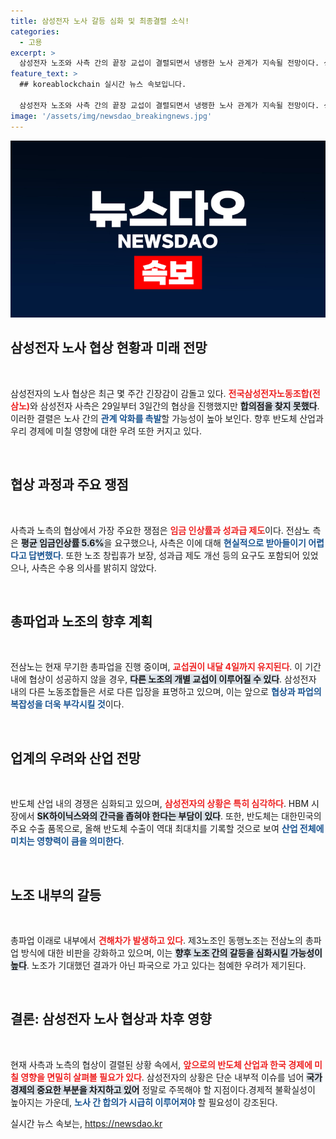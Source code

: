 ```yaml
---
title: 삼성전자 노사 갈등 심화 및 최종결렬 소식!
categories:
  - 고용
excerpt: >
  삼성전자 노조와 사측 간의 끝장 교섭이 결렬되면서 냉랭한 노사 관계가 지속될 전망이다. 성과급과 임금 인상 등을 둘러싼 갈등 속에 반도체 산업과 한국 경제에 미칠 우려가 커지고 있다. 클릭해서 자세히 알아보세요!
feature_text: >
  ## koreablockchain 실시간 뉴스 속보입니다.

  삼성전자 노조와 사측 간의 끝장 교섭이 결렬되면서 냉랭한 노사 관계가 지속될 전망이다. 성과급과 임금 인상 등을 둘러싼 갈등 속에 반도체 산업과 한국 경제에 미칠 우려가 커지고 있다. 클릭해서 자세히 알아보세요!
image: '/assets/img/newsdao_breakingnews.jpg'
---
```


<p><img src="/assets/img/newsdao_breakingnews.jpg" alt="koreablockchain 속보" /></p>

<h2 data-ke-size="size26">삼성전자 노사 협상 현황과 미래 전망</h2>

<p data-ke-size="size16">&nbsp;</p>

<p>삼성전자의 노사 협상은 최근 몇 주간 긴장감이 감돌고 있다. <b><span style="color: #ee2323;">전국삼성전자노동조합(전삼노)</span></b>와 삼성전자 사측은 29일부터 3일간의 협상을 진행했지만 <b><span style="background-color: #21538527;">합의점을 찾지 못했다</span></b>. 이러한 결렬은 노사 간의 <b><span style="color: #1a5490;">관계 악화를 촉발</span></b>할 가능성이 높아 보인다. 향후 반도체 산업과 우리 경제에 미칠 영향에 대한 우려 또한 커지고 있다.</p>

<p data-ke-size="size16">&nbsp;</p>

<h2 data-ke-size="size26">협상 과정과 주요 쟁점</h2>

<p data-ke-size="size16">&nbsp;</p>

<p>사측과 노측의 협상에서 가장 주요한 쟁점은 <b><span style="color: #ee2323;">임금 인상률과 성과급 제도</span></b>이다. 전삼노 측은 <b><span style="background-color: #21538527;">평균 임금인상률 5.6%</span></b>을 요구했으나, 사측은 이에 대해 <b><span style="color: #1a5490;">현실적으로 받아들이기 어렵다고 답변했다</span></b>. 또한 노조 창립휴가 보장, 성과급 제도 개선 등의 요구도 포함되어 있었으나, 사측은 수용 의사를 밝히지 않았다.</p>

<p data-ke-size="size16">&nbsp;</p>

<h2 data-ke-size="size26">총파업과 노조의 향후 계획</h2>

<p data-ke-size="size16">&nbsp;</p>

<p>전삼노는 현재 무기한 총파업을 진행 중이며, <b><span style="color: #ee2323;">교섭권이 내달 4일까지 유지된다</span></b>. 이 기간 내에 협상이 성공하지 않을 경우, <b><span style="background-color: #21538527;">다른 노조의 개별 교섭이 이루어질 수 있다</span></b>. 삼성전자 내의 다른 노동조합들은 서로 다른 입장을 표명하고 있으며, 이는 앞으로 <b><span style="color: #1a5490;">협상과 파업의 복잡성을 더욱 부각시킬 것</span></b>이다.</p>

<p data-ke-size="size16">&nbsp;</p>

<h2 data-ke-size="size26">업계의 우려와 산업 전망</h2>

<p data-ke-size="size16">&nbsp;</p>

<p>반도체 산업 내의 경쟁은 심화되고 있으며, <b><span style="color: #ee2323;">삼성전자의 상황은 특히 심각하다</span></b>. HBM 시장에서 <b><span style="background-color: #21538527;">SK하이닉스와의 간극을 좁혀야 한다는 부담이 있다</span></b>. 또한, 반도체는 대한민국의 주요 수출 품목으로, 올해 반도체 수출이 역대 최대치를 기록할 것으로 보여 <b><span style="color: #1a5490;">산업 전체에 미치는 영향력이 큼을 의미한다</span></b>.</p>

<p data-ke-size="size16">&nbsp;</p>

<h2 data-ke-size="size26">노조 내부의 갈등</h2>

<p data-ke-size="size16">&nbsp;</p>

<p>총파업 이래로 내부에서 <b><span style="color: #ee2323;">견해차가 발생하고 있다</span></b>. 제3노조인 동행노조는 전삼노의 총파업 방식에 대한 비판을 강화하고 있으며, 이는 <b><span style="background-color: #21538527;">향후 노조 간의 갈등을 심화시킬 가능성이 높다</span></b>. 노조가 기대했던 결과가 아닌 파국으로 가고 있다는 첨예한 우려가 제기된다.</p>

<p data-ke-size="size16">&nbsp;</p>

<h2 data-ke-size="size26">결론: 삼성전자 노사 협상과 차후 영향</h2>

<p data-ke-size="size16">&nbsp;</p>

<p>현재 사측과 노측의 협상이 결렬된 상황 속에서, <b><span style="color: #ee2323;">앞으로의 반도체 산업과 한국 경제에 미칠 영향을 면밀히 살펴볼 필요가 있다</span></b>. 삼성전자의 상황은 단순 내부적 이슈를 넘어 <b><span style="background-color: #21538527;">국가 경제의 중요한 부분을 차지하고 있어</span></b> 정말로 주목해야 할 지점이다.경제적 불확실성이 높아지는 가운데, <b><span style="color: #1a5490;">노사 간 합의가 시급히 이루어져야</span></b> 할 필요성이 강조된다.</p>
실시간 뉴스 속보는, <a href="https://newsdao.kr" rel="dofollow">https://newsdao.kr</a>


